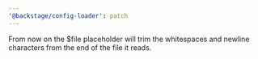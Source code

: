 ```yaml
---
'@backstage/config-loader': patch
---
```


From now on the \$file placeholder will trim the whitespaces and newline characters from the end of the file it reads.
